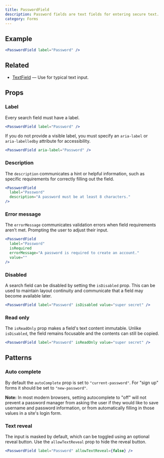 ```yaml
---
title: PasswordField
description: Password fields are text fields for entering secure text.
category: Forms
---
```


## Example

```jsx {% live=true %}
<PasswordField label="Password" />
```

## Related

- [TextField](/package/text-field) — Use for typical text input.

## Props

### Label

Every search field must have a label.

```jsx {% live=true %}
<PasswordField label="Password" />
```

If you do not provide a visible label, you must specify an `aria-label` or
`aria-labelledby` attribute for accessibility.

```jsx {% live=true %}
<PasswordField aria-label="Password" />
```

### Description

The `description` communicates a hint or helpful information, such as specific
requirements for correctly filling out the field.

```jsx {% live=true %}
<PasswordField
  label="Password"
  description="A password must be at least 8 characters."
/>
```

### Error message

The `errorMessage` communicates validation errors when field requirements aren’t
met. Prompting the user to adjust their input.

```jsx {% live=true %}
<PasswordField
  label="Password"
  isRequired
  errorMessage="A password is required to create an account."
  value=""
/>
```

### Disabled

A search field can be disabled by setting the `isDisabled` prop. This can be
used to maintain layout continuity and communicate that a field may become
available later.

```jsx {% live=true %}
<PasswordField label="Password" isDisabled value="super secret" />
```

### Read only

The `isReadOnly` prop makes a field's text content immutable. Unlike
`isDisabled`, the field remains focusable and the contents can still be copied.

```jsx {% live=true %}
<PasswordField label="Password" isReadOnly value="super secret" />
```

## Patterns

### Auto complete

By default the `autoComplete` prop is set to `"current-password"`. For "sign up"
forms it should be set to `"new-password"`.

**Note:** In most modern browsers, setting autocomplete to "off" will not
prevent a password manager from asking the user if they would like to save
username and password information, or from automatically filling in those values
in a site's login form.

### Text reveal

The input is masked by default, which can be toggled using an optional reveal
button. Use the `allowTextReveal` prop to hide the reveal button.

```jsx {% live=true %}
<PasswordField label="Password" allowTextReveal={false} />
```
